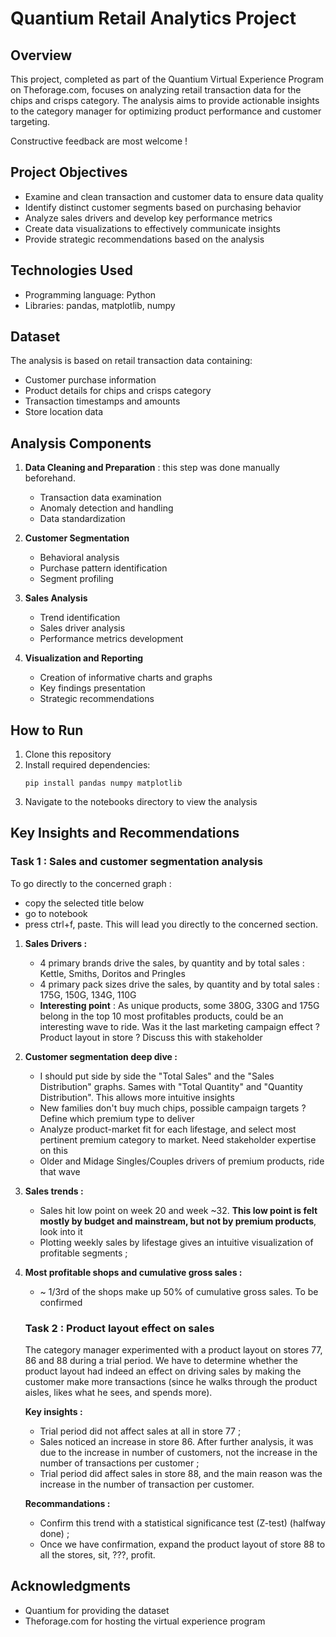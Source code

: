 # Quantium Retail Analytics Project

## Overview
This project, completed as part of the Quantium Virtual Experience Program on Theforage.com, focuses on analyzing retail transaction data for the chips and crisps category. The analysis aims to provide actionable insights to the category manager for optimizing product performance and customer targeting.

Constructive feedback are most welcome !

## Project Objectives
- Examine and clean transaction and customer data to ensure data quality
- Identify distinct customer segments based on purchasing behavior
- Analyze sales drivers and develop key performance metrics
- Create data visualizations to effectively communicate insights
- Provide strategic recommendations based on the analysis

## Technologies Used
- Programming language: Python
- Libraries: pandas, matplotlib, numpy
## Dataset
The analysis is based on retail transaction data containing:
- Customer purchase information
- Product details for chips and crisps category
- Transaction timestamps and amounts
- Store location data

## Analysis Components
1. **Data Cleaning and Preparation** : this step was done manually beforehand. 
   - Transaction data examination
   - Anomaly detection and handling
   - Data standardization

2. **Customer Segmentation**
   - Behavioral analysis
   - Purchase pattern identification
   - Segment profiling

3. **Sales Analysis**
   - Trend identification
   - Sales driver analysis
   - Performance metrics development

4. **Visualization and Reporting**
   - Creation of informative charts and graphs
   - Key findings presentation
   - Strategic recommendations


## How to Run
1. Clone this repository
2. Install required dependencies:
   ```
   pip install pandas numpy matplotlib
   ```
3. Navigate to the notebooks directory to view the analysis

## Key Insights and Recommendations

### Task 1 : Sales and customer segmentation analysis
To go directly to the concerned graph :
   -  copy the selected title below
   - go to notebook
   - press ctrl+f, paste. This will lead you directly to the concerned section.
1. **Sales Drivers :**
   - 4 primary brands drive the sales, by quantity and by total sales : Kettle, Smiths, Doritos and Pringles  
   - 4 primary pack sizes drive the sales, by quantity and by total sales : 175G, 150G, 134G, 110G 
   - __**Interesting point**__ : As unique products, some 380G, 330G and 175G belong in the top 10 most profitables products, could be an interesting wave to ride. Was it the last marketing campaign effect ? Product layout in store ? Discuss this with stakeholder

2. **Customer segmentation deep dive :**
   - I should put side by side the "Total Sales" and the "Sales Distribution" graphs. Sames with "Total Quantity" and "Quantity Distribution". This allows more intuitive insights 
   - New families don't buy much chips, possible campaign targets ? Define which premium type to deliver 
   - Analyze product-market fit for each lifestage, and select most pertinent premium category to market. Need stakeholder expertise on this
   - Older and Midage Singles/Couples drivers of premium products, ride that wave

3. **Sales trends :**
   - Sales hit low point on week 20 and week ~32. **This low point is felt mostly by budget and mainstream, but not by premium products**, look into it 
   - Plotting weekly sales by lifestage gives an intuitive visualization of profitable segments ;

4. **Most profitable shops and cumulative gross sales :**
   - ~ 1/3rd of the shops make up 50% of cumulative gross sales. To be confirmed

   ### Task 2 : Product layout effect on sales 

   The category manager experimented with a product layout on stores 77, 86 and 88 during a trial period.
   We have to determine whether the product layout had indeed an effect on driving sales by making the customer make more transactions (since he walks through the product aisles, likes what he sees, and spends more).

   **Key insights :**
   - Trial period did not affect sales at all in store 77 ; 
   - Sales noticed an increase in store 86. After further analysis, it was due to the increase in number of customers, not the increase in the number of transactions per customer ;
   - Trial period did affect sales in store 88, and the main reason was the increase in the number of transaction per customer.

   **Recommandations :**
   - Confirm this trend with a statistical significance test (Z-test) (halfway done) ;
   - Once we have confirmation, expand the product layout of store 88 to all the stores, sit, ???, profit. 


## Acknowledgments
- Quantium for providing the dataset
- Theforage.com for hosting the virtual experience program
